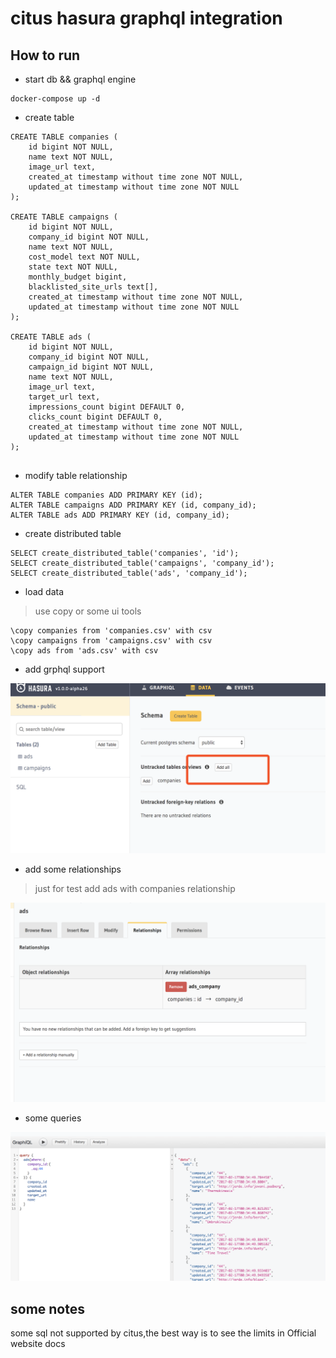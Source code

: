 # citus hasura graphql integration 

## How to run

* start db && graphql engine

```code
docker-compose up -d
```

* create table

```code
CREATE TABLE companies (
    id bigint NOT NULL,
    name text NOT NULL,
    image_url text,
    created_at timestamp without time zone NOT NULL,
    updated_at timestamp without time zone NOT NULL
);

CREATE TABLE campaigns (
    id bigint NOT NULL,
    company_id bigint NOT NULL,
    name text NOT NULL,
    cost_model text NOT NULL,
    state text NOT NULL,
    monthly_budget bigint,
    blacklisted_site_urls text[],
    created_at timestamp without time zone NOT NULL,
    updated_at timestamp without time zone NOT NULL
);

CREATE TABLE ads (
    id bigint NOT NULL,
    company_id bigint NOT NULL,
    campaign_id bigint NOT NULL,
    name text NOT NULL,
    image_url text,
    target_url text,
    impressions_count bigint DEFAULT 0,
    clicks_count bigint DEFAULT 0,
    created_at timestamp without time zone NOT NULL,
    updated_at timestamp without time zone NOT NULL
);


```

* modify table relationship

```code
ALTER TABLE companies ADD PRIMARY KEY (id);
ALTER TABLE campaigns ADD PRIMARY KEY (id, company_id);
ALTER TABLE ads ADD PRIMARY KEY (id, company_id);
```

* create distributed table

```code
SELECT create_distributed_table('companies', 'id');
SELECT create_distributed_table('campaigns', 'company_id');
SELECT create_distributed_table('ads', 'company_id');
```

* load data

> use copy or some ui tools

```code
\copy companies from 'companies.csv' with csv
\copy campaigns from 'campaigns.csv' with csv
\copy ads from 'ads.csv' with csv
```

* add grphql support

![images](./images/WX20181029-130007@2x.png)

* add some relationships

> just for test add ads with companies relationship

![images](./images/WX20181029-130554@2x.png)

* some  queries

![images](./images/WX20181029-131214@2x.png)

## some notes

some sql not supported by citus,the  best way is to see the limits in  Official 
website docs
